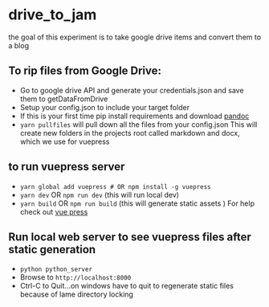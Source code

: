 # drive_to_jam

the goal of this experiment is to take google drive items and convert them to a blog


## To rip files from Google Drive:
- Go to google drive API and generate your credentials.json and save them to getDataFromDrive
- Setup your config.json to include your target folder
- If this is your first time  pip install requirements and download [pandoc](http://pandoc.org/installing.html)
- `yarn pullfiles` will pull down all the files from your config.json
This will create new folders in the projects root called markdown and docx, which we use for vuepress


## to run vuepress server
- `yarn global add vuepress # OR npm install -g vuepress`
- `yarn dev` OR `npm run dev` (this will run local dev)
- `yarn build` OR `npm run build` (this will generate static assets )
For help check out [vue press](https://vuepress.vuejs.org/guide/getting-started.html)


## Run local web server to see vuepress files after static generation
- `python python_server`
- Browse to `http://localhost:8000`
- Ctrl-C to Quit...on windows have to quit to regenerate static files because of lame directory locking
